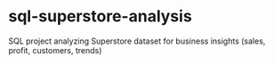 # sql-superstore-analysis
SQL project analyzing Superstore dataset for business insights (sales, profit, customers, trends)
